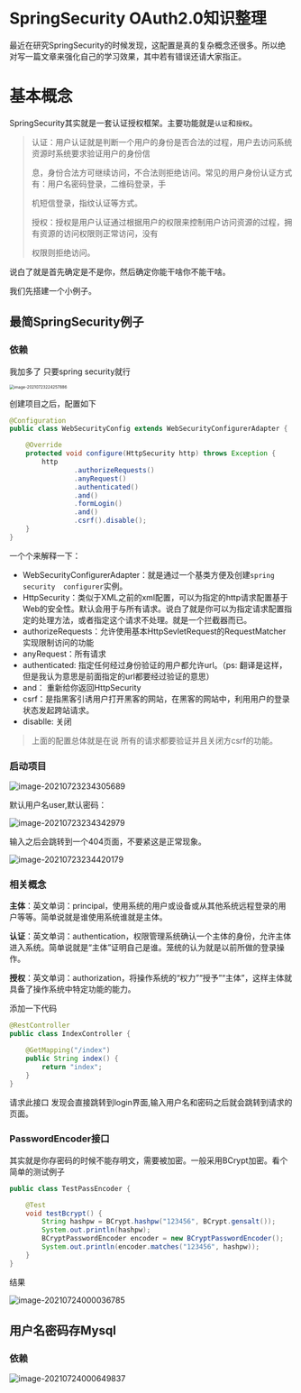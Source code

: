 # SpringSecurity OAuth2.0知识整理

最近在研究SpringSecurity的时候发现，这配置是真的复杂概念还很多。所以绝对写一篇文章来强化自己的学习效果，其中若有错误还请大家指正。

# 基本概念

SpringSecurity其实就是一套认证授权框架。主要功能就是`认证`和`授权`。

> 认证：用户认证就是判断一个用户的身份是否合法的过程，用户去访问系统资源时系统要求验证用户的身份信 
>
> 息，身份合法方可继续访问，不合法则拒绝访问。常见的用户身份认证方式有：用户名密码登录，二维码登录，手 
>
> 机短信登录，指纹认证等方式。
>
> 授权：授权是用户认证通过根据用户的权限来控制用户访问资源的过程，拥有资源的访问权限则正常访问，没有 
>
> 权限则拒绝访问。 

说白了就是首先确定是不是你，然后确定你能干啥你不能干啥。

我们先搭建一个小例子。

## 最简SpringSecurity例子

### 依赖

我加多了 只要spring security就行



<img src="https://gitee.com/MFineToo/blog-pic/raw/master/img/20210723224258.png" alt="image-20210723224257886" style="zoom:50%;" />

创建项目之后，配置如下

```java
@Configuration
public class WebSecurityConfig extends WebSecurityConfigurerAdapter {

    @Override
    protected void configure(HttpSecurity http) throws Exception {
        http
                .authorizeRequests()
                .anyRequest()
                .authenticated()
                .and()
                .formLogin()
                .and()
                .csrf().disable();
    }
}
```

一个个来解释一下：

- WebSecurityConfigurerAdapter：就是通过一个基类方便及创建`spring security  configurer`实例。
- HttpSecurity：类似于XML之前的xml配置，可以为指定的http请求配置基于Web的安全性。默认会用于与所有请求。说白了就是你可以为指定请求配置指定的处理方法，或者指定这个请求不处理。就是一个拦截器而已。
- authorizeRequests：允许使用基本HttpSevletRequest的RequestMatcher实现限制访问的功能
- anyRequest：所有请求
- authenticated:  指定任何经过身份验证的用户都允许url。（ps: 翻译是这样，但是我认为意思是前面指定的url都要经过验证的意思）
- and： 重新给你返回HttpSecurity
- csrf：是指黑客引诱用户打开黑客的网站，在黑客的网站中，利用用户的登录状态发起跨站请求。
- disablle: 关闭

> 上面的配置总体就是在说 所有的请求都要验证并且关闭方csrf的功能。

### 启动项目

![image-20210723234305689](https://gitee.com/MFineToo/blog-pic/raw/master/img/20210723234305.png)

默认用户名user,默认密码：

![image-20210723234342979](https://gitee.com/MFineToo/blog-pic/raw/master/img/20210723234343.png)

输入之后会跳转到一个404页面，不要紧这是正常现象。

![image-20210723234420179](https://gitee.com/MFineToo/blog-pic/raw/master/img/20210723234420.png)

### 相关概念

**主体**：英文单词：principal，使用系统的用户或设备或从其他系统远程登录的用户等等。简单说就是谁使用系统谁就是主体。

**认证**：英文单词：authentication，权限管理系统确认一个主体的身份，允许主体进入系统。简单说就是“主体”证明自己是谁。笼统的认为就是以前所做的登录操作。

**授权**：英文单词：authorization，将操作系统的“权力”“授予”“主体”，这样主体就具备了操作系统中特定功能的能力。

添加一下代码

```java
@RestController
public class IndexController {

    @GetMapping("/index")
    public String index() {
        return "index";
    }
}
```

请求此接口 发现会直接跳转到login界面,输入用户名和密码之后就会跳转到请求的页面。

### PasswordEncoder接口

其实就是你存密码的时候不能存明文，需要被加密。一般采用BCrypt加密。看个简单的测试例子

```java
public class TestPassEncoder {

    @Test
    void testBcrypt() {
        String hashpw = BCrypt.hashpw("123456", BCrypt.gensalt());
        System.out.println(hashpw);
        BCryptPasswordEncoder encoder = new BCryptPasswordEncoder();
        System.out.println(encoder.matches("123456", hashpw));
    }
}
```

结果

![image-20210724000036785](https://gitee.com/MFineToo/blog-pic/raw/master/img/20210724000036.png)

## 用户名密码存Mysql

### 依赖

![image-20210724000649837](https://gitee.com/MFineToo/blog-pic/raw/master/img/20210724000649.png)



